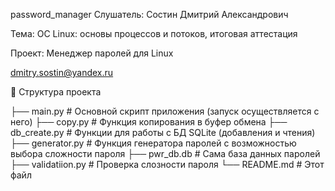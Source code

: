 password_manager
Слушатель: Состин Дмитрий Александрович

Тема: ОС Linux: основы процессов и потоков, итоговая аттестация

Проект: Менеджер паролей для Linux

dmitry.sostin@yandex.ru

📂 Структура проекта

├── main.py          # Основной скрипт приложения (запуск осуществляется с него)
├── copy.py          # Функция копирования в буфер обмена
├── db_create.py     # Функции для работы с БД SQLite (добавления и чтения)
├── generator.py     # Функция генератора паролей с возможностью выбора сложности пароля
├── pwr_db.db        # Сама база данных паролей
├── validatiion.py   # Проверка слозности пароля
└── README.md # Этот файл
